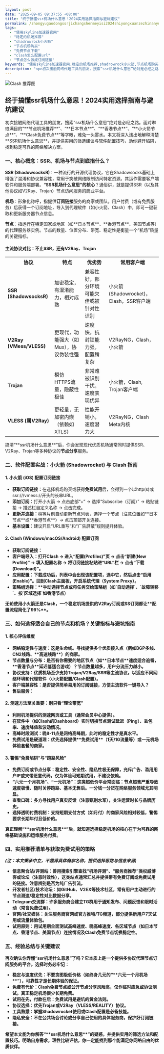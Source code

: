 ```yaml
---
layout: post
date: "2025-09-05 09:37:55 +08:00"
title: "终于搞懂ssr机场什么意思！2024实用选择指南与避坑建议"
permalink: /zhongyugaodongssrjichangshenmeyisi2024shiyongxuanzezhinanyubikengjianyi/
tags:
  - "使用skyline加速器官网"
  - "稳定的机场推荐"
  - "shadrowrock小火箭"
  - "节点机场购买"
  - "免费节点下载"
  - "clash怎么配置url"
  - "节点怎么做成订阅链接"
keywords: "使用skyline加速器官网,稳定的机场推荐,shadrowrock小火箭,节点机场购买,免费节点下载,clash怎么配置url,节点怎么做成订阅链接"
description: "<p>初次接触网络代理工具的朋友，搜索“ssr机场什么意思”绝对是必经之路。面对琳琅满目的“**节点机场推荐**”、“**日本节点**”、“**香港节点**”、“**小火箭节点**”、“**Clash免费节点**”等字眼，难免一头雾水。本文将深入浅出地解释清楚**SSR机场什么意思**，并提供实用的筛选建议与软件配置技巧，助你避开陷阱，找到稳定可靠的网络解决方案。</p>"
---
```


![Clash 推荐图](https://clashjd.github.io/assets/img/节点订阅地址.png)

## 终于搞懂ssr机场什么意思！2024实用选择指南与避坑建议

<p>初次接触网络代理工具的朋友，搜索“ssr机场什么意思”绝对是必经之路。面对琳琅满目的“**节点机场推荐**”、“**日本节点**”、“**香港节点**”、“**小火箭节点**”、“**Clash免费节点**”等字眼，难免一头雾水。本文将深入浅出地解释清楚**SSR机场什么意思**，并提供实用的筛选建议与软件配置技巧，助你避开陷阱，找到稳定可靠的网络解决方案。</p>
<h3>一、核心概念：SSR、机场与节点到底指什么？</h3>
<p><strong>SSR (ShadowsocksR)</strong>：一种流行的开源代理协议，它在Shadowsocks基础上增强了混淆和协议兼容性，常用于突破网络限制访问特定资源。其运作需要客户端软件和服务端部署。<strong>“SSR机场什么意思”的核心</strong>？通俗讲，就是提供SSR（以及其他协议如V2Ray、Trojan）节点访问服务的商业平台。</p>
<p><strong>机场</strong>：形象化称呼，指提供<strong>订阅链接</strong>服务的商家或团队。用户付费（或有免费服务）后获得一个订阅地址，导入到代理软件（如小火箭、Clash）中，即可一键获取和更新服务器节点信息。</p>
<p><strong>节点</strong>：指运行在特定国家或地区（如**日本节点**、**香港节点**、美国节点等）的代理服务器实例。节点的数量、位置分布、带宽、稳定性是衡量一个“机场”质量的关键指标。</p>
<h4>主流协议对比：不止SSR，还有V2Ray、Trojan</h4>
<table>
<tr>
<th>协议</th>
<th>特点</th>
<th>优劣势</th>
<th>常用客户端</th>
</tr>
<tr>
<td style="font-weight:bold">SSR (ShadowsocksR)</td>
<td>加密稳定，有混淆能力，相对成熟</td>
<td>兼容性好，部分环境可能欠佳或被针对性识别</td>
<td>小火箭(Shadowrocket)，Clash，SSR客户端</td>
</tr>
<tr>
<td style="font-weight:bold">V2Ray (VMess/VLESS)</td>
<td>更现代，功能强大（如Mux），协议伪装性强</td>
<td>速度快，抗封锁能力强，配置稍复杂</td>
<td>V2RayNG，Clash，小火箭</td>
</tr>
<tr>
<td style="font-weight:bold">Trojan</td>
<td>模仿HTTPS流量，隐蔽性极佳</td>
<td>非常难被识别干扰，速度表现优异</td>
<td>小火箭，Clash, Trojan客户端</td>
</tr>
<tr>
<td style="font-weight:bold">VLESS (属V2Ray)</td>
<td>更轻量，无加密内嵌（依赖如XTLS）</td>
<td>性能开销小，速度潜力大</td>
<td>V2RayNG，Clash Meta内核</td>
</tr>
</table>
<p>搞清“**ssr机场什么意思**”后，你会发现现代优质机场通常同时提供SSR、V2Ray、Trojan等多种协议的<strong>节点分享</strong>服务。</p>
<h3>二、软件配置实战：小火箭 (Shadowrocket) 与 Clash 指南</h3>
<h4>1. 小火箭 (iOS) 配置订阅链接</h4>
<ul>
<li><strong>获取订阅链接：</strong>在选择机场购买或获得<strong>免费试用</strong>后，会得到一个以http(s)或ssr:///vmess://开头的长串URL。</li>
<li><strong>添加订阅：</strong>打开小火箭 -> 点击底部“+” -> 选择“Subscribe（订阅）” -> 粘贴链接 -> 描述栏自定义名称 -> 点击完成。</li>
<li><strong>更新并连接：</strong>稍等片刻自动更新节点列表，选择一个节点（注意位置如**日本节点**或**香港节点**）-> 点击顶部开关连接。</li>
<li><strong>基本设置：</strong>建议开启“URL重写”和“广告屏蔽”规则提升体验。</li>
</ul>
<h4>2. Clash (Windows/macOS/Android) 配置订阅</h4>
<ul>
<li><strong>获取订阅链接：</li>
<li><strong>客户端导入：</strong>打开Clash -> 进入“配置(Profiles)”页 -> 点击“新建(New Profile)” -> 填入配置名称 -> 将订阅链接粘贴进“URL”栏 -> 点击“下载(Download)”。</li>
<li><strong>应用配置：</strong>下载成功后，列表中会出现该配置项，选中它，然后点击“启用(Enable)”。回到Clash主面板，开启系统代理（System Proxy）。</li>
<li><strong>策略组选择：**手动选择<strong>节点</strong>或将任务交给策略组（如`自动选择`、`故障转移`、按`区域选择`如香港节点）</li>
</ul>
<p>无论使用小火箭还是Clash，一个稳定机场提供的<strong>V2Ray订阅</strong>或<strong>SS订阅</strong>都让**配置流程简化了99%**。</p>
<h3>三、如何选择适合自己的节点和机场？关键指标与避坑指南</h3>
<h4>1. 核心评估维度</h4>
<ul>
<li><strong>网络稳定性与速度：</strong>这是生命线。寻找提供多个优质接入点（例如BGP多线、CN2线路、**高速线路**）的商家。</li>
<li><strong>节点数量与分布：</strong>是否有你需要的地区节点（如**日本节点**速度适合追番，**香港节点**延迟低适合游戏）？节点数量越多，用户分流压力越小。</li>
<li><strong>协议支持：</strong>优质机场至少支持Trojan/V2Ray/SSR等主流协议，以适应不同网络环境和代理软件（<strong>小火箭配置</strong>/<strong>Clash配置</strong>）。</li>
<li><strong>客户端兼容性：</strong>是否提供简单易用的<strong>订阅链接</strong>，方便主流软件一键导入？</li>
<li><strong>售后服务：</li>
</ul>
<h4>2. 测速方法至关重要：别只看“理论带宽”</h4>
<ul>
<li>利用机场提供的测速网页或工具（通常会员中心提供）。</li>
<li>在软件中（如Clash的Dashboard）实时切换节点测试延迟（Ping）、丢包率、速度峰值和波动情况。</li>
<li>高峰时段测试：晚8-11点是网络高峰期，此时的稳定性才是真水平。</li>
<li><strong>免费试用</strong>是硬道理：优先选择提供**免费试用**（1天/1G流量等）或<strong>一元机场</strong>体验套餐的商家。</li>
</ul>
<h4>3. 警惕“免费陷阱”与“跑路风险”</h4>
<ul>
<li><strong>免费订阅</strong>或<strong>节点分享</strong>：稳定性、安全性、隐私性极无保障，充斥广告、滥用用户IP或夹带恶意代码，仅为体验可短期试用，不建议依赖。</li>
<li><strong>“六元一个月机场”、“一元机场”：</strong>这类超低价平台常面临：节点超售严重导致速度极慢、随时关停跑路、基本无售后。一分钱一分货在网络服务领域尤其明显。</li>
<li><strong>查看口碑：</strong>多方寻找用户真实反馈（注意甄别水军），关注运营时长与品牌历史。</li>
<li>选择透明付费机制：支持短期支付方式（如月付）的商家风险相对较低，警惕要求长期年付且低价的。</li>
</ul>
<p>真正理解“**ssr机场什么意思**”后，就知道选择<strong>稳定机场</strong>的核心在于为可靠的网络基础设施和运维服务付费。</p>
<h3>四、实用推荐清单与获取免费试用的策略</h3>
<p><em>(注：本文秉承中立，不推荐具体商家名称，提供选择思路与信息来源)</em></p>
<ul>
<li><strong>信息聚合站/评测站：</strong>善用搜索引擎查找“机场评测”、“服务商推荐”类权威博客或论坛（注意时效性），这类站点通常汇总并提供带有<strong>免费订阅</strong>或<strong>免费试用</strong>的链接。注意辨别是否为纯广告引流。</li>
<li><strong>开发者社区/技术论坛：</strong>如GitHub、V2EX等技术社区，常有用户主动进行的<strong>节点测速/稳定性对比</strong>数据分享。</li>
<li><strong>Telegram交流群：</strong>许多服务商会建立TG群用于通知发布、问题反馈和限时活动（常含<strong>免费试用</strong>）。</li>
<li><strong>官网/社交媒体：</strong>关注服务商官网或官方推特/TG频道，部分提供新用户7天试用或流量体验包。</li>
<li><strong>试用原则：</strong>用试用期全面测试<strong>高峰速度</strong>、<strong>晚高峰速度</strong>、各区域节点（如<strong>日本节点</strong>、香港节点、美国节点）连接情况及<strong>Clash免费节点</strong>切换稳定性。</li>
</ul>
<h3>五、经验总结与关键建议</h3>
<p><strong>再次确认你弄懂“ssr机场什么意思”了吗？</strong>它本质上是一个提供多协议代理节点订阅服务的平台。选择时务必牢记：</p>
<ul>
<li><strong>稳定与速度优先：</strong>不要贪图极低价格（如终身几元的“**六元一个月机场**”），可靠性才是长期体验的保证。</li>
<li><strong>免费有代价：</strong><strong>Clash免费节点</strong>或公开<strong>节点分享</strong>风险高，仅作临时应急或协议测试。真正<strong>稳定机场</strong>很少长期免费。</li>
<li><strong>试用在先，付款在后：</strong><strong>免费试用</strong>是避坑的黄金法则。</li>
<li><strong>协议选择：</strong>优先Trojan或V2Ray（VLESS/REALITY）协议。</li>
<li><strong>工具熟悉：</strong>掌握<strong>Shadowrocket使用</strong>或<strong>Clash配置</strong>是必备技能。</li>
<li><strong>隐私安全：</strong>不在公共场合讨论或分享自己使用的具体服务商，保护好订阅链接。</li>
</ul>
<p>希望本文能为你解答“**ssr机场什么意思**”的疑惑，并提供实用的筛选方法和配置技巧。明确自身需求，理性比较评估，你一定能找到那个能满足你网络自由的优质伙伴。</p>